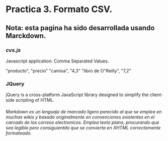 # Practica 3. Formato CSV. #

Nota: esta pagina ha sido desarrollada usando Marckdown.
--------------------------------------------------------

### ***cvs.js***

Javascript application: Comma Separated Values.

"producto",           "precio"
"camisa",             "4,3"
"libro de O\"Reilly", "7,2"
### JQuery 
 jQuery is a cross-platform JavaScript library designed to simplify the client-side scripting of HTML. 
###### Markdown es un lenguaje de marcado ligero parecido al que se emplea en muchas wikis y basado originalmente en convenciones existentes en el carcado de los correos electronicos. Emplea texto plano, procurando que sea legible pero consiguientdo que se convierta en XHTML correctamente formateado.

